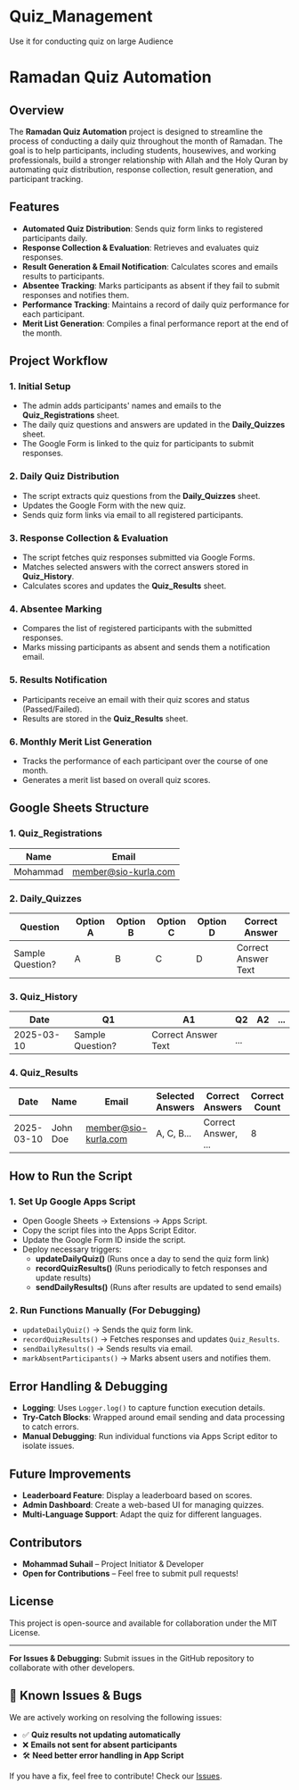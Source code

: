 # Quiz_Management
Use it for conducting quiz on large Audience


# Ramadan Quiz Automation

## Overview
The **Ramadan Quiz Automation** project is designed to streamline the process of conducting a daily quiz throughout the month of Ramadan. The goal is to help participants, including students, housewives, and working professionals, build a stronger relationship with Allah and the Holy Quran by automating quiz distribution, response collection, result generation, and participant tracking.

## Features
- **Automated Quiz Distribution**: Sends quiz form links to registered participants daily.
- **Response Collection & Evaluation**: Retrieves and evaluates quiz responses.
- **Result Generation & Email Notification**: Calculates scores and emails results to participants.
- **Absentee Tracking**: Marks participants as absent if they fail to submit responses and notifies them.
- **Performance Tracking**: Maintains a record of daily quiz performance for each participant.
- **Merit List Generation**: Compiles a final performance report at the end of the month.

## Project Workflow
### **1. Initial Setup**
- The admin adds participants' names and emails to the **Quiz_Registrations** sheet.
- The daily quiz questions and answers are updated in the **Daily_Quizzes** sheet.
- The Google Form is linked to the quiz for participants to submit responses.

### **2. Daily Quiz Distribution**
- The script extracts quiz questions from the **Daily_Quizzes** sheet.
- Updates the Google Form with the new quiz.
- Sends quiz form links via email to all registered participants.

### **3. Response Collection & Evaluation**
- The script fetches quiz responses submitted via Google Forms.
- Matches selected answers with the correct answers stored in **Quiz_History**.
- Calculates scores and updates the **Quiz_Results** sheet.

### **4. Absentee Marking**
- Compares the list of registered participants with the submitted responses.
- Marks missing participants as absent and sends them a notification email.

### **5. Results Notification**
- Participants receive an email with their quiz scores and status (Passed/Failed).
- Results are stored in the **Quiz_Results** sheet.

### **6. Monthly Merit List Generation**
- Tracks the performance of each participant over the course of one month.
- Generates a merit list based on overall quiz scores.

## Google Sheets Structure
### **1. Quiz_Registrations**
| Name  | Email |
|-------|------|
| Mohammad | member@sio-kurla.com |

### **2. Daily_Quizzes**
| Question | Option A | Option B | Option C | Option D | Correct Answer |
|----------|---------|---------|---------|---------|----------------|
| Sample Question? | A | B | C | D | Correct Answer Text |

### **3. Quiz_History**
| Date | Q1 | A1 | Q2 | A2 | ... |
|------|----|----|----|----|-----|
| 2025-03-10 | Sample Question? | Correct Answer Text | ... |

### **4. Quiz_Results**
| Date | Name | Email | Selected Answers | Correct Answers | Correct Count | Wrong Count | Score | Status |
|------|------|-------|----------------|----------------|--------------|------------|------|--------|
| 2025-03-10 | John Doe | member@sio-kurla.com | A, C, B... | Correct Answer, ... | 8 | 2 | 80% | Passed |

## How to Run the Script
### **1. Set Up Google Apps Script**
- Open Google Sheets → Extensions → Apps Script.
- Copy the script files into the Apps Script Editor.
- Update the Google Form ID inside the script.
- Deploy necessary triggers:
  - **updateDailyQuiz()** (Runs once a day to send the quiz form link)
  - **recordQuizResults()** (Runs periodically to fetch responses and update results)
  - **sendDailyResults()** (Runs after results are updated to send emails)

### **2. Run Functions Manually (For Debugging)**
- `updateDailyQuiz()` → Sends the quiz form link.
- `recordQuizResults()` → Fetches responses and updates `Quiz_Results`.
- `sendDailyResults()` → Sends results via email.
- `markAbsentParticipants()` → Marks absent users and notifies them.

## Error Handling & Debugging
- **Logging**: Uses `Logger.log()` to capture function execution details.
- **Try-Catch Blocks**: Wrapped around email sending and data processing to catch errors.
- **Manual Debugging**: Run individual functions via Apps Script editor to isolate issues.

## Future Improvements
- **Leaderboard Feature**: Display a leaderboard based on scores.
- **Admin Dashboard**: Create a web-based UI for managing quizzes.
- **Multi-Language Support**: Adapt the quiz for different languages.

## Contributors
- **Mohammad Suhail** – Project Initiator & Developer
- **Open for Contributions** – Feel free to submit pull requests!

## License
This project is open-source and available for collaboration under the MIT License.

---
**For Issues & Debugging:** Submit issues in the GitHub repository to collaborate with other developers.
## 🚨 Known Issues & Bugs

We are actively working on resolving the following issues:
- ✅ **Quiz results not updating automatically**
- ❌ **Emails not sent for absent participants**
- 🛠️ **Need better error handling in App Script**

If you have a fix, feel free to contribute! Check our [Issues](https://github.com/mdsuhail-3257/Quiz_Management/issues).

